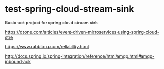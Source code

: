 # test-spring-cloud-stream-sink
Basic test project for spring cloud stream sink

https://dzone.com/articles/event-driven-microservices-using-spring-cloud-stre

https://www.rabbitmq.com/reliability.html

http://docs.spring.io/spring-integration/reference/html/amqp.html#amqp-inbound-ack

